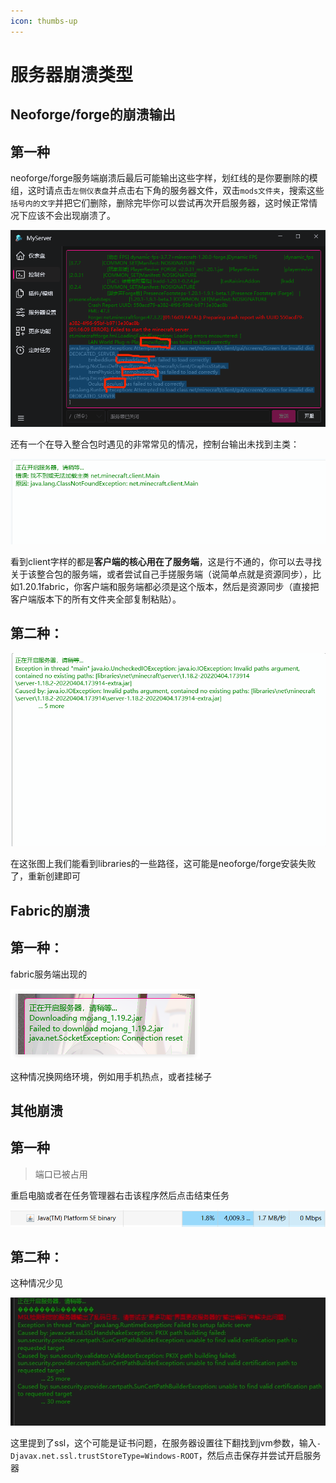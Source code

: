 ```yaml
---
icon: thumbs-up
---
```


# **服务器崩溃**类型

## **Neoforge/forge的崩溃输出**

## **第一种**

neoforge/forge服务端崩溃后最后可能输出这些字样，划红线的是你要删除的模组，这时请点击`左侧仪表盘`并点击右下角的服务器文件，双击`mods文件夹`，搜索这些`括号内的文字`并把它们删除，删除完毕你可以尝试再次开启服务器，这时候正常情况下应该不会出现崩溃了。

![](./assets/Image_744876371613089-1748046472915-2.png)

还有一个在导入整合包时遇见的非常常见的情况，控制台输出未找到主类：

![](./assets/3fdc2666bfda090fc24f235a081dacd3.png)

看到client字样的都是**客户端的核心用在了服务端**，这是行不通的，你可以去寻找关于该整合包的服务端，或者尝试自己手搓服务端（说简单点就是资源同步），比如1.20.1fabric，你客户端和服务端都必须是这个版本，然后是资源同步（直接把客户端版本下的所有文件夹全部复制粘贴）。

## **第二种：**    

![](./assets/f71ea21ecda8fd4c5053519559ee0dca.png)

在这张图上我们能看到libraries的一些路径，这可能是neoforge/forge安装失败了，重新创建即可

## **Fabric的崩溃**

## **第一种：**

fabric服务端出现的  

![](./assets/86ddd7a7da6d656d26d325e1a5b50eff.png)

这种情况换网络环境，例如用手机热点，或者挂梯子

## **其他崩溃**

## **第一种**

> 端口已被占用

重启电脑或者在任务管理器右击该程序然后点击结束任务 

![](./assets/image-20250528183750943.png)

## **第二种：**

这种情况少见

![](./assets/cc5f3ba612712ef8a357420aa482e8f7.png)

这里提到了ssl，这个可能是证书问题，在服务器设置往下翻找到jvm参数，输入`-Djavax.net.ssl.trustStoreType=Windows-ROOT`，然后点击保存并尝试开启服务器